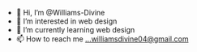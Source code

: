 - 👋 Hi, I’m @Williams-Divine
- 👀 I’m interested in web design
- 🌱 I’m currently learning web design
- 📫 How to reach me ...williamsdivine04@gmail.com

<!---
Williams-Divine/Williams-Divine is a ✨ special ✨ repository because its `README.md` (this file) appears on your GitHub profile.
You can click the Preview link to take a look at your changes.
--->
